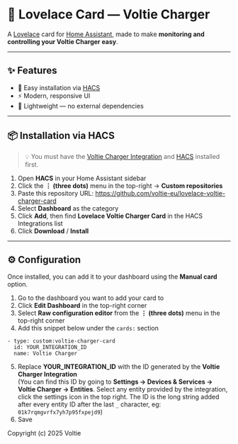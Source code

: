 # 💫 Lovelace Card — Voltie Charger

A [Lovelace](https://www.home-assistant.io/lovelace/) card for [Home Assistant](https://www.home-assistant.io), made to make **monitoring and controlling your Voltie Charger easy**.

---

## ✨ Features

- 🧩 Easy installation via [HACS](https://hacs.xyz)
- ⚡ Modern, responsive UI
- 🧠 Lightweight — no external dependencies

---

## 📦 Installation via HACS

> 💡 You must have the [Voltie Charger Integration](https://github.com/voltie-eu/homeassistant-voltie_charger) and [HACS](https://hacs.xyz) installed first.

1. Open **HACS** in your Home Assistant sidebar  
3. Click the **⋮ (three dots)** menu in the top-right → **Custom repositories**  
4. Paste this repository URL: https://github.com/voltie-eu/lovelace-voltie-charger-card
5. Select **Dashboard** as the category  
6. Click **Add**, then find **Lovelace Voltie Charger Card** in the HACS Integrations list  
7. Click **Download** / **Install**  

---

## ⚙️ Configuration

Once installed, you can add it to your dashboard using the **Manual card** option.

1. Go to the dashboard you want to add your card to
2. Click **Edit Dashboard** in the top-right corner
3. Select **Raw configuration editor** from the **⋮ (three dots)** menu in the top-right corner
4. Add this snippet below under the ```cards:``` section 
```
- type: custom:voltie-charger-card
  id: YOUR_INTEGRATION_ID
  name: Voltie Charger
```
5. Replace **YOUR_INTEGRATION_ID** with the ID generated by the **Voltie Charger Integration**  
(You can find this ID by going to **Settings → Devices & Services → Voltie Charger → Entities**. Select any entity provided by the integration, click the settings icon in the top right. The ID is the long string added after every entity ID after the last ```_``` character, eg: ```01k7rqmgvrfx7yh7p95fxpejd9```)
6. Save  



Copyright (c) 2025 Voltie
